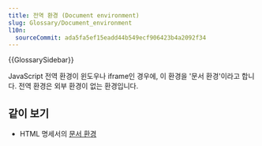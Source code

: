 ```yaml
---
title: 전역 환경 (Document environment)
slug: Glossary/Document_environment
l10n:
  sourceCommit: ada5fa5ef15eadd44b549ecf906423b4a2092f34
---
```


{{GlossarySidebar}}

JavaScript 전역 환경이 윈도우나 iframe인 경우에, 이 환경을 '문서 환경'이라고 합니다. 전역 환경은 외부 환경이 없는 환경입니다.

## 같이 보기

- HTML 명세서의 [문서 환경](https://html.spec.whatwg.org/multipage/webappapis.html#document-environment)
